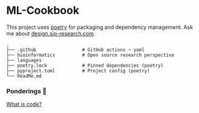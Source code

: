 # ML-Cookbook

This project uses [poetry](https://python-poetry.org/) for packaging and dependency management. Ask me about [design.sip-research.com](https://design.sip-research.com/).

    .
    ├── .github                 # GitHub actions ~ yaml
    ├── bioinformatics          # Open source research perspective
    ├── languages 
    ├── poetry.lock             # Pinned dependencies (poetry)
    ├── pyproject.toml          # Project config (poetry)
    └── ReadMe.md


### Ponderings 🤔

[What is code?](https://youtu.be/S8f1S1G9BJY?si=u_fu4scye6AqNx3H)

